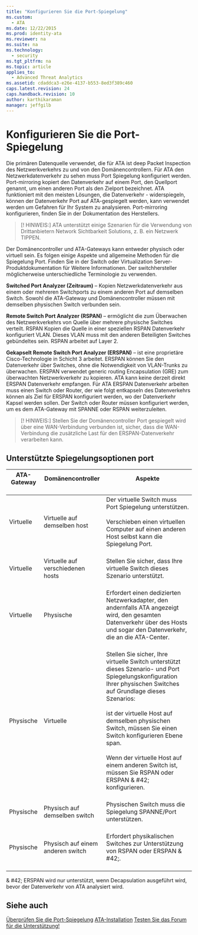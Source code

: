 ```yaml
---
title: "Konfigurieren Sie die Port-Spiegelung"
ms.custom: 
  - ATA
ms.date: 12/22/2015
ms.prod: identity-ata
ms.reviewer: na
ms.suite: na
ms.technology: 
  - security
ms.tgt_pltfrm: na
ms.topic: article
applies_to: 
  - Advanced Threat Analytics
ms.assetid: cdaddca3-e26e-4137-b553-8ed3f389c460
caps.latest.revision: 24
caps.handback.revision: 10
author: karthikaraman
manager: jeffgilb
---
```

# Konfigurieren Sie die Port-Spiegelung
Die primären Datenquelle verwendet, die für ATA ist deep Packet Inspection des Netzwerkverkehrs zu und von den Domänencontrollern. Für ATA den Netzwerkdatenverkehr zu sehen muss Port Spiegelung konfiguriert werden. Port-mirroring kopiert den Datenverkehr auf einem Port, den Quellport genannt, um einen anderen Port als den Zielport bezeichnet. ATA funktioniert mit den meisten Lösungen, die Datenverkehr - widerspiegeln, können der Datenverkehr Port auf ATA-gespiegelt werden, kann verwendet werden um Gefahren für Ihr System zu analysieren. Port-mirroring konfigurieren, finden Sie in der Dokumentation des Herstellers.

> [! HINWEIS:]
> ATA unterstützt einige Szenarien für die Verwendung von Drittanbietern Network Sichtbarkeit Solutions, z. B. ein Netzwerk TIPPEN.

Der Domänencontroller und ATA-Gateways kann entweder physisch oder virtuell sein. Es folgen einige Aspekte und allgemeine Methoden für die Spiegelung Port. Finden Sie in der Switch oder Virtualization Server-Produktdokumentation für Weitere Informationen. Der switchhersteller möglicherweise unterschiedliche Terminologie zu verwenden.

**Switched Port Analyzer (Zeitraum)** – Kopien Netzwerkdatenverkehr aus einem oder mehreren Switchports zu einem anderen Port auf demselben Switch. Sowohl die ATA-Gateway und Domänencontroller müssen mit demselben physischen Switch verbunden sein.

**Remote Switch Port Analyzer (RSPAN)** – ermöglicht die zum Überwachen des Netzwerkverkehrs von Quelle über mehrere physische Switches verteilt. RSPAN Kopien die Quelle in einer speziellen RSPAN Datenverkehr konfiguriert VLAN. Dieses VLAN muss mit den anderen Beteiligten Switches gebündeltes sein. RSPAN arbeitet auf Layer 2.

**Gekapselt Remote Switch Port Analyzer (ERSPAN)** – ist eine proprietäre Cisco-Technologie in Schicht 3 arbeitet. ERSPAN können Sie den Datenverkehr über Switches, ohne die Notwendigkeit von VLAN-Trunks zu überwachen. ERSPAN verwendet generic routing Encapsulation (GRE) zum überwachten Netzwerkverkehr zu kopieren. ATA kann keine derzeit direkt ERSPAN Datenverkehr empfangen. Für ATA ERSPAN Datenverkehr arbeiten muss einen Switch oder Router, der wie folgt entkapseln des Datenverkehrs können als Ziel für ERSPAN konfiguriert werden, wo der Datenverkehr Kapsel werden sollen. Der Switch oder Router müssen konfiguriert werden, um es dem ATA-Gateway mit SPANNE oder RSPAN weiterzuleiten.

> [! HINWEIS:]
> Stellen Sie der Domänencontroller Port gespiegelt wird über eine WAN-Verbindung verbunden ist, sicher, dass die WAN-Verbindung die zusätzliche Last für den ERSPAN-Datenverkehr verarbeiten kann.


## Unterstützte Spiegelungsoptionen port

| ATA-Gateway<br /><br />| Domänencontroller<br /><br />| Aspekte<br /><br />|
|---------------|---------------------|------------------|
| Virtuelle<br /><br />| Virtuelle auf demselben host<br /><br />| Der virtuelle Switch muss Port Spiegelung unterstützen.<br /><br />Verschieben einen virtuellen Computer auf einen anderen Host selbst kann die Spiegelung Port.<br /><br />|
| Virtuelle<br /><br />| Virtuelle auf verschiedenen hosts<br /><br />| Stellen Sie sicher, dass Ihre virtuelle Switch dieses Szenario unterstützt.<br /><br />|
| Virtuelle<br /><br />| Physische<br /><br />| Erfordert einen dedizierten Netzwerkadapter, den andernfalls ATA angezeigt wird, den gesamten Datenverkehr über des Hosts und sogar den Datenverkehr, die an die ATA-Center.<br /><br />|
| Physische<br /><br />| Virtuelle<br /><br />| Stellen Sie sicher, Ihre virtuelle Switch unterstützt dieses Szenario- und Port Spiegelungskonfiguration Ihrer physischen Switches auf Grundlage dieses Szenarios:<br /><br />ist der virtuelle Host auf demselben physischen Switch, müssen Sie einen Switch konfigurieren Ebene span.<br /><br />Wenn der virtuelle Host auf einem anderen Switch ist, müssen Sie RSPAN oder ERSPAN & #42; konfigurieren.<br /><br />|
| Physische<br /><br />| Physisch auf demselben switch<br /><br />| Physischen Switch muss die Spiegelung SPANNE/Port unterstützen.<br /><br />|
| Physische<br /><br />| Physisch auf einem anderen switch<br /><br />| Erfordert physikalischen Switches zur Unterstützung von RSPAN oder ERSPAN & #42;.<br /><br />|
& #42; ERSPAN wird nur unterstützt, wenn Decapsulation ausgeführt wird, bevor der Datenverkehr von ATA analysiert wird.


## Siehe auch

[Überprüfen Sie die Port-Spiegelung](/Topic/Validate+Port+Mirroring.md)
[ATA-Installation](/Topic/ATA+Installation.md)
[Testen Sie das Forum für die Unterstützung!](https://social.technet.microsoft.com/Forums/security/en-US/home?forum=mata)





